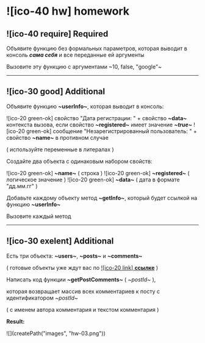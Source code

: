 # ![ico-40 hw] homework

## ![ico-40 require] Required

Объявите функцию без формальных параметров, которая выводит в консоль **_сама себя_** и все переданные ей аргументы

Вызовите эту функцию с аргументами ~10, false, "google"~

_____________________

## ![ico-30 good] Additional

Объявите функцию **~userInfo~**, которая выводит в консоль:

![ico-20 green-ok] свойство "Дата регистрации: " + свойство **~data~** контекста вызова, если свойство **~registered~** имеет значение **_~true~_**
![ico-20 green-ok] сообщение "Незарегистрированный пользователь: " + свойство **~name~** в противном случае

( используйте переменные в литералах )

Создайте два объекта с одинаковым набором свойств:

![ico-20 green-ok] **~name~** ( строка )
![ico-20 green-ok] **~registered~** ( логическое значение )
![ico-20 green-ok] **~data~** ( дата в формате "дд.мм.гг" )

Добавьте каждому объекту метод **~getInfo~**, который будет ссылкой на функцию **~userInfo~**

Вызовите каждый метод

_____________________

## ![ico-30 exelent] Additional

Есть три объекта: **~users~**, **~posts~** и **~comments~**

( готовые объекты уже ждут вас по [![ico-20 link] **ссылке**](https://garevna.github.io/js-samples/#02) )

Написать код функции **~getPostComments~** ( _~postId~_ ),

которая возвращает массив всех комментариев к посту с идентификатором  _~postId~_

( с именем автора комментария и текстом комментария )

**Result:**

![](createPath("images", "hw-03.png"))
